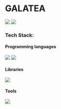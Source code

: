 # GALATEA 
![](https://img.shields.io/badge/Open%20Source-%20-orange.svg?&style=for-the-badge) ![](https://img.shields.io/badge/Open%20Hardware-%20-green.svg?&style=for-the-badge) 

### Tech Stack:
#### Programming languages
![](https://img.shields.io/badge/-Python-yellow.svg?&style=for-the-badge) ![](https://img.shields.io/badge/-NodeJS-green.svg?&style=for-the-badge)
#### Libraries  
![](https://img.shields.io/badge/-Tensorflow-orange.svg?&style=for-the-badge)
#### Tools
![](https://img.shields.io/badge/-Arduino-blue.svg?&style=for-the-badge)
 
